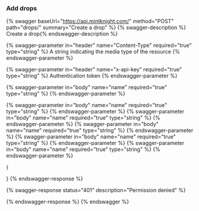 ### Add drops

{% swagger baseUrl="https://api.mintknight.com/" method="POST" path="drops/" summary="Create a drop" %} {% swagger-description %} Create a drop{% endswagger-description %}

{% swagger-parameter in="header" name="Content-Type" required="true" type="string" %} A string indicating the media type of the resource {% endswagger-parameter %}

{% swagger-parameter in="header" name="x-api-key" required="true" type="string" %} Authentication token {% endswagger-parameter %}

{% swagger-parameter in="body" name="name" required="true" type="string" %}  {% endswagger-parameter %}

{% swagger-parameter in="body" name="name" required="true" type="string" %}  {% endswagger-parameter %}
{% swagger-parameter in="body" name="name" required="true" type="string" %}  {% endswagger-parameter %}
{% swagger-parameter in="body" name="name" required="true" type="string" %}  {% endswagger-parameter %}
{% swagger-parameter in="body" name="name" required="true" type="string" %}  {% endswagger-parameter %}
{% swagger-parameter in="body" name="name" required="true" type="string" %}  {% endswagger-parameter %}



{
   
}
{% endswagger-response %}

{% swagger-response status="401" description="Permission denied" %}

{% endswagger-response %} {% endswagger %}